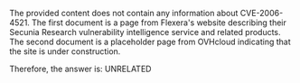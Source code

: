 The provided content does not contain any information about CVE-2006-4521. The first document is a page from Flexera's website describing their Secunia Research vulnerability intelligence service and related products. The second document is a placeholder page from OVHcloud indicating that the site is under construction.

Therefore, the answer is: UNRELATED